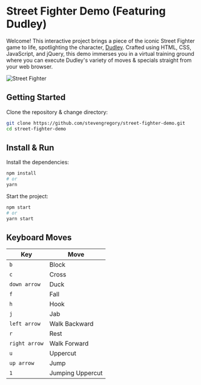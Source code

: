 # Street Fighter Demo (Featuring Dudley)

Welcome! This interactive project brings a piece of the iconic Street Fighter game to life, spotlighting the character, [Dudley](<https://en.wikipedia.org/wiki/Dudley_(Street_Fighter)>). Crafted using HTML, CSS, JavaScript, and jQuery, this demo immerses you in a virtual training ground where you can execute Dudley's variety of moves & specials straight from your web browser.

![Street Fighter](http://i.imgur.com/titqNDJ.png)

## Getting Started

Clone the repository & change directory:

```bash
git clone https://github.com/stevengregory/street-fighter-demo.git
cd street-fighter-demo
```

## Install & Run

Install the dependencies:

```bash
npm install
# or
yarn
```

Start the project:

```bash
npm start
# or
yarn start
```

## Keyboard Moves

| Key           | Move             |
| ------------- | ---------------- |
| `b`           | Block            |
| `c`           | Cross            |
| `down arrow`  | Duck             |
| `f`           | Fall             |
| `h`           | Hook             |
| `j`           | Jab              |
| `left arrow`  | Walk Backward    |
| `r`           | Rest             |
| `right arrow` | Walk Forward     |
| `u`           | Uppercut         |
| `up arrow`    | Jump             |
| `1`           | Jumping Uppercut |
